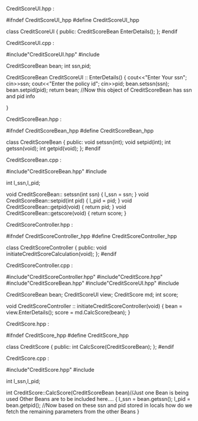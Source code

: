 CreditScoreUI.hpp :

#ifndef CreditScoreUI_hpp
#define CreditScoreUI_hpp

class CreditScoreUI
 {
    public:
    CreditScoreBean EnterDetails();
  };
#endif


CreditScoreUI.cpp :

#include"CreditScoreUI.hpp"
#include<iostream>

CreditScoreBean bean;
int ssn,pid;

CreditScoreBean CreditScoreUI :: EnterDetails()
{
cout<<"Enter Your ssn";
cin>>ssn;
cout<<"Enter the policy id";
cin>>pid;
bean.setssn(ssn);
bean.setpid(pid);
return bean;  //Now this object of CreditScoreBean has ssn and pid info

}



CreditScoreBean.hpp :

#ifndef CreditScoreBean_hpp
#define CreditScoreBean_hpp

class CreditScoreBean
 {
    public:
    void setssn(int);
    void setpid(int);
    int getssn(void);
   int getpid(void);
  };
#endif



CreditScoreBean.cpp :

#include"CreditScoreBean.hpp"
#include<iostream>

int l_ssn,l_pid;

void CreditScoreBean:: setssn(int ssn)
{
  l_ssn = ssn;
}
void CreditScoreBean::setpid(int pid)
{
 l_pid = pid;
}
void CreditScoreBean::getpid(void)
{
 return pid;
}
void CreditScoreBean::getscore(void)
{
 return score;
}




CreditScoreController.hpp :

#ifndef CreditScoreController_hpp
#define CreditScoreController_hpp

class CreditScoreController
 {
    public:
  void initiateCreditScoreCalculation(void);
};
#endif



CreditScoreController.cpp :

#include"CreditScoreController.hpp"
#include"CreditScore.hpp"
#include"CreditScoreBean.hpp"
#include"CreditScoreUI.hpp"
#include<iostream>

CreditScoreBean bean;
CreditScoreUI view;
CreditScore md;
int score;

void CreditScoreController :: initiateCreditScoreController(void)
{
  bean = view.EnterDetails();
  score = md.CalcScore(bean);
}

CreditScore.hpp :

#ifndef CreditScore_hpp
#define CreditScore_hpp

class CreditScore
 {
    public:
  int CalcScore(CreditScoreBean);
};
#endif



CreditScore.cpp :

#include"CreditScore.hpp"
#include<iostream>

int l_ssn,l_pid;

int CreditScore::CalcScore(CreditScoreBean bean)//Just one Bean is being used Other Beans are to be included here....
{
l_ssn = bean.getssn();
l_pid = bean.getpid();
//Now based on these ssn and pid stored in locals how do we fetch the remaining parameters from the other Beans
}


